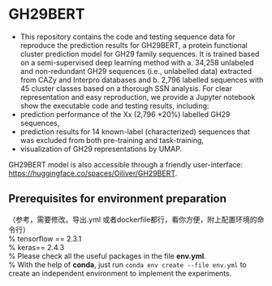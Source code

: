  # GH29BERT
- This repository contains the code and testing sequence data for reproduce the prediction results for GH29BERT, a protein functional cluster prediction model for GH29 family sequences. It is trained based on a semi-supervised deep learning method with a. 34,258 unlabeled and non-redundant GH29 sequences (i.e., unlabelled data) extracted from CAZy and Interpro databases and b. 2,796 labelled sequences with 45 cluster classes based on a thorough SSN analysis.
  For clear representation and easy reproduction, we provide a Jupyter notebook show the executable code and testing results, including:  
- prediction performance of the Xx (2,796 *20\%) labelled GH29 sequences,
- prediction results for 14 known-label (characterized) sequences that was excluded from both pre-training and task-training,
- visualization of GH29 representations by UMAP.

GH29BERT model is also accessible through a friendly user-interface: https://huggingface.co/spaces/Oiliver/GH29BERT.  

 ## Prerequisites for environment preparation
  （参考，需要修改。导出.yml 或者dockerfile都行，看你方便，附上配置环境的命令行）  
% tensorflow == 2.3.1  
% keras== 2.4.3  
%  Please check all the useful packages in the file **env.yml**.  
 % With the help of **conda**, just run `conda env create --file env.yml` to create an independent environment to implement the experiments.
 

